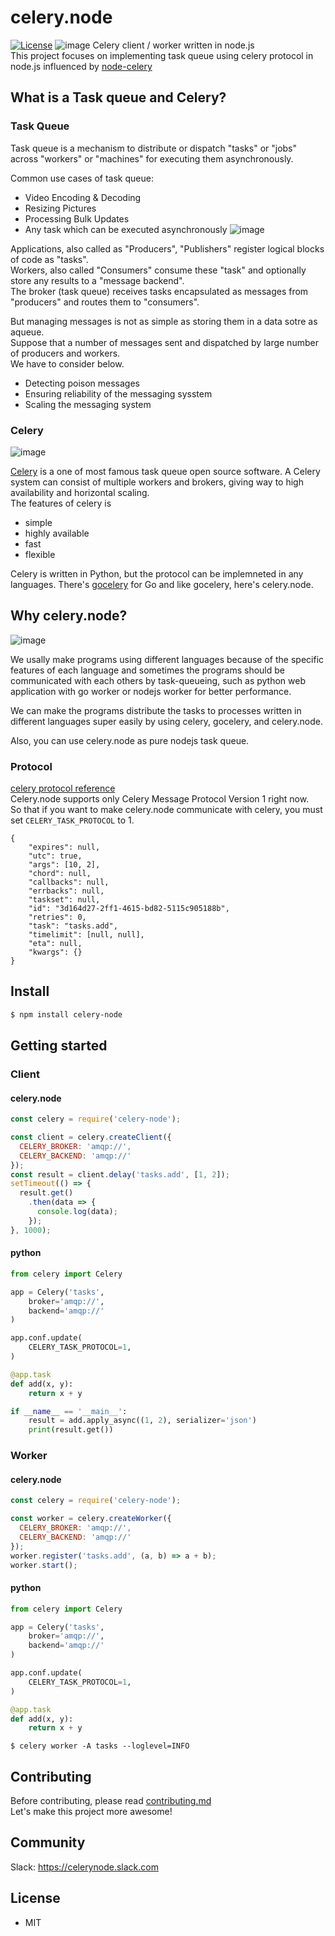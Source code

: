 # celery.node
[![License](https://img.shields.io/badge/license-MIT-blue.svg)](https://github.com/actumn/celery.node/blob/master/LICENSE)
![image](./docs/images/logo.png)
Celery client / worker written in node.js  
This project focuses on implementing task queue using celery protocol in node.js influenced by [node-celery](https://github.com/mher/node-celery)

## What is a Task queue and Celery?
### Task Queue
Task queue is a mechanism to distribute or dispatch "tasks" or "jobs" across "workers" or "machines" for executing them asynchronously.
  
Common use cases of task queue:
- Video Encoding & Decoding
- Resizing Pictures
- Processing Bulk Updates
- Any task which can be executed asynchronously
 ![image](./docs/images/task-queue-introduction.png)
  
Applications, also called as "Producers", "Publishers" register logical blocks of code as "tasks".  
Workers, also called "Consumers" consume these "task" and optionally store any results to a "message backend".  
The broker (task queue) receives tasks encapsulated as messages from "producers" and routes them to "consumers".

But managing messages is not as simple as storing them in a data sotre as aqueue.  
Suppose that a number of messages sent and dispatched by large number of producers and workers.  
We have to consider below.
- Detecting poison messages
- Ensuring reliability of the messaging sysstem
- Scaling the messaging system

### Celery
![image](https://camo.githubusercontent.com/2fd54823d96e135d6ac0ad3a1540af596b98de19/687474703a2f2f646f63732e63656c65727970726f6a6563742e6f72672f656e2f6c61746573742f5f696d616765732f63656c6572792d62616e6e65722d736d616c6c2e706e67)
  
[Celery](https://github.com/celery/celery) is a one of most famous task queue open source software. A Celery system can consist of multiple workers and brokers, giving way to high availability and horizontal scaling.    
The features of celery is 
- simple
- highly available
- fast
- flexible

Celery is written in Python, but the protocol can be implemneted in any languages. There's [gocelery](https://github.com/gocelery/gocelery) for Go and like gocelery, here's celery.node.

## Why celery.node?
![image](./docs/images/celery.node-concept-image.png)
  
We usally make programs using different languages because of the specific features of each language and sometimes the programs should be communicated with each others by task-queueing, such as python web application with go worker or nodejs worker for better performance.  
  
We can make the programs distribute the tasks to processes written in different languages super easily by using celery, gocelery, and celery.node.
  
Also, you can use celery.node as pure nodejs task queue.

### Protocol
 [celery protocol reference](https://docs.celeryproject.org/en/latest/internals/protocol.html)  
Celery.node supports only Celery Message Protocol Version 1 right now.  
So that if you want to make celery.node communicate with celery, you must set `CELERY_TASK_PROTOCOL` to 1.
```
{
    "expires": null,
    "utc": true,
    "args": [10, 2],
    "chord": null,
    "callbacks": null,
    "errbacks": null,
    "taskset": null,
    "id": "3d164d27-2ff1-4615-bd82-5115c905188b",
    "retries": 0,
    "task": "tasks.add",
    "timelimit": [null, null],
    "eta": null,
    "kwargs": {}
}
```
## Install
```sh
$ npm install celery-node
```
## Getting started
### Client
#### celery.node
```javascript
const celery = require('celery-node');

const client = celery.createClient({
  CELERY_BROKER: 'amqp://',
  CELERY_BACKEND: 'amqp://'
});
const result = client.delay('tasks.add', [1, 2]);
setTimeout(() => {
  result.get()
    .then(data => {
      console.log(data);
    });
}, 1000);
```
#### python
```python
from celery import Celery

app = Celery('tasks',
    broker='amqp://',
    backend='amqp://'
)

app.conf.update(
    CELERY_TASK_PROTOCOL=1,
)

@app.task
def add(x, y):
    return x + y

if __name__ == '__main__':
    result = add.apply_async((1, 2), serializer='json')
    print(result.get())
```
### Worker
#### celery.node
```javascript
const celery = require('celery-node');

const worker = celery.createWorker({
  CELERY_BROKER: 'amqp://',
  CELERY_BACKEND: 'amqp://'
});
worker.register('tasks.add', (a, b) => a + b);
worker.start();
```
#### python
```python
from celery import Celery

app = Celery('tasks',
    broker='amqp://',
    backend='amqp://'
)

app.conf.update(
    CELERY_TASK_PROTOCOL=1,
)

@app.task
def add(x, y):
    return x + y
```
```shellscript
$ celery worker -A tasks --loglevel=INFO
```

## Contributing
Before contributing, please read [contributing.md](./contributing.md)   
Let's make this project more awesome!  

## Community
Slack: https://celerynode.slack.com  

## License
- MIT
